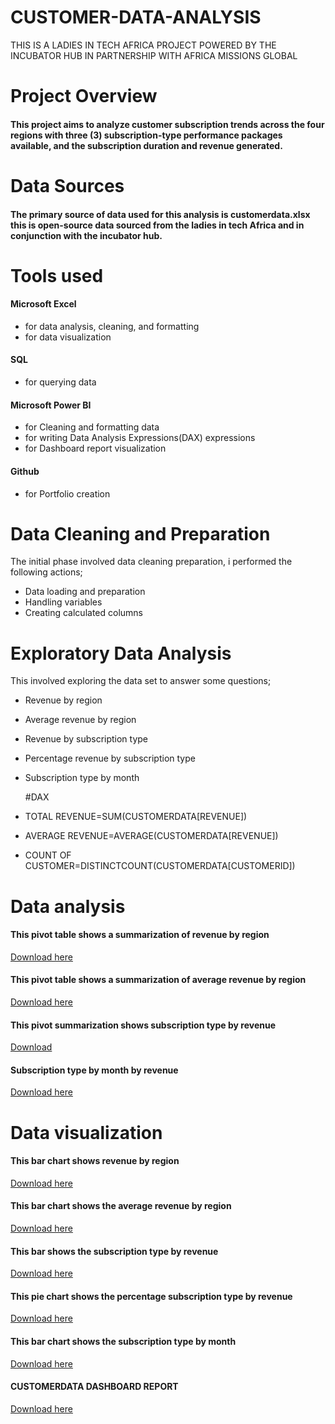 # CUSTOMER-DATA-ANALYSIS
THIS IS A LADIES IN TECH AFRICA PROJECT POWERED BY THE INCUBATOR HUB IN PARTNERSHIP WITH AFRICA MISSIONS GLOBAL

# Project Overview
#### This project aims to analyze customer subscription trends across the  four regions with three (3) subscription-type performance packages available, and the subscription duration and revenue generated.

# Data Sources
#### The primary source of data used for this analysis is customerdata.xlsx this is open-source data sourced from the ladies in tech Africa and in conjunction with the incubator hub.

# Tools used
#### Microsoft Excel
- for data analysis, cleaning, and formatting
- for data visualization

#### SQL
- for querying data

#### Microsoft Power BI
- for Cleaning and formatting data
- for writing Data Analysis Expressions(DAX) expressions
- for Dashboard  report visualization

#### Github
- for Portfolio creation

# Data Cleaning and Preparation
The initial phase involved data cleaning preparation, i performed the following actions;
- Data loading and preparation
- Handling variables
- Creating calculated columns

# Exploratory Data Analysis
This involved exploring the data set to answer some questions;
- Revenue by region
- Average revenue by region
- Revenue by subscription type
- Percentage revenue by subscription type
- Subscription type by month
  
  
  #DAX
- TOTAL REVENUE=SUM(CUSTOMERDATA[REVENUE])
- AVERAGE REVENUE=AVERAGE(CUSTOMERDATA[REVENUE])
- COUNT OF CUSTOMER=DISTINCTCOUNT(CUSTOMERDATA[CUSTOMERID])


# Data analysis
#### This pivot table shows a summarization of revenue by region
[Download here](https://docs.google.com/document/d/1bS1sKso_CvzDvMfL4hFwMiTqA_h2JgOe/edit)

#### This pivot table shows a summarization of average revenue by region
[Download here](https://docs.google.com/document/d/1vKd1l8JQ6hCAxFpyOMqnLp1xdWBaRQUi/edit)

#### This pivot summarization shows subscription type by revenue
[Download](https://docs.google.com/document/d/1iDlwJVI873ulKDE0ZV2O48DkPqlcy9z0/edit)

#### Subscription type by month by revenue
[Download here](https://docs.google.com/document/d/1ig1QpJQa8VYQmW_nyzTcH64gEEHGFvvy/edit)


# Data visualization
#### This bar chart shows revenue by region
[Download here](https://docs.google.com/document/d/1fyRiwhFOOJirWGItYd4ouJ3ij8WDUhb0/edit)

#### This bar chart shows the average revenue by region
[Download here](https://docs.google.com/document/d/1VbTl-8nFyJJkpqVkB5ERk1AB4qC7dRfN/edit)

#### This bar shows the subscription type by revenue
[Download here](https://docs.google.com/document/d/1iDlwJVI873ulKDE0ZV2O48DkPqlcy9z0/edit)

#### This pie chart shows the percentage subscription type by revenue
[Download here](https://docs.google.com/document/d/1_Hjjej_mcdptUYsIPb5dIsj8WeUBKtEj/edit)

#### This bar chart shows the subscription type by month
[Download here](https://docs.google.com/document/d/1vovs4spunrfhwfPVisJlGRe2b3i-FVg7/edit)

#### CUSTOMERDATA DASHBOARD REPORT
[Download here](https://docs.google.com/document/d/1Sn6q9zqtP5bwWiDrz0WVChvj4QJLT7eF/edit)



